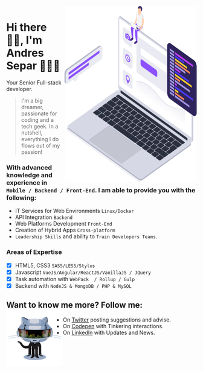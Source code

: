 <img align="right" src="https://github.com/AndresSepar/AndresSepar/blob/master/app_development.png?raw=true" alt="Full-stack, Front-end, Backend" width=350px height=465px/>

# Hi there 🖖🏻, I'm Andres Separ 👨🏻‍💻

Your Senior Full-stack developer.

> I'm a big dreamer, passionate for coding and a tech geek. In a nutshell, everything I do flows out of my passion!

### With advanced knowledge and experience in `Mobile / Backend / Front-End`. I am able to provide you with the following:
- IT Services for Web Environments `Linux/Docker`
- API Integration `Backend`
- Web Platforms Development `Front-End`
- Creation of Hybrid Apps `Cross-platform`
- `Leadership Skills` and ability to `Train Developers Teams`.

### Areas of Expertise
- [x] HTML5, CSS3 `SASS/LESS/Stylus`
- [x] Javascript `VueJS/Angular/ReactJS/VanillaJS / JQuery`
- [x] Task automation with `WebPack  / Rollup / Gulp`
- [x] Backend with `NodeJS & MongoDB / PHP & MySQL`

## Want to know me more?  Follow me: <a href="https://github.com/sponsors/AndresSepar"><img align="left" width="150" height="150" src="https://github.com/AndresSepar/AndresSepar/blob/master/octocat.gif?raw=true"></a>
- On <a href="https://www.twitter.com/AndresSepar">Twitter</a> posting suggestions and advise.
- On <a href="https://codepen.io/AndresSepar"> Codepen</a> with Tinkering interactions.
- On <a href="https://www.linkedin.com/in/AndresSepar">LinkedIn</a> with Updates and News.

